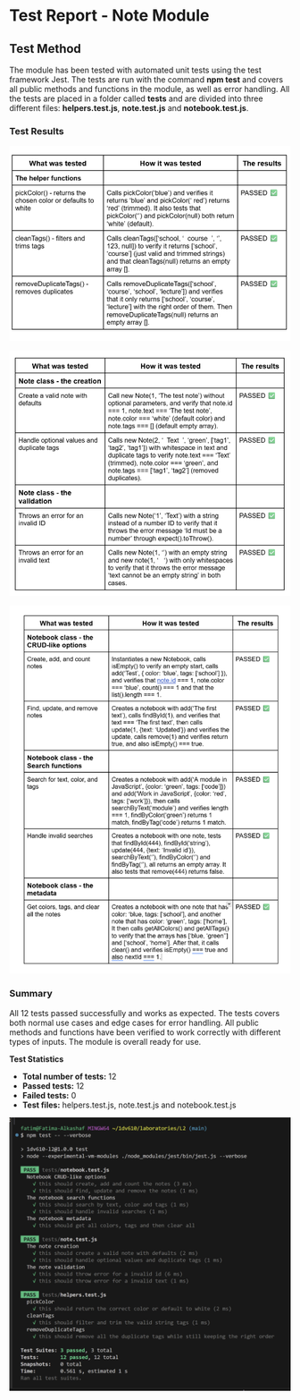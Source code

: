 # Test Report - Note Module

## Test Method
The module has been tested with automated unit tests using the test framework Jest.
The tests are run with the command **npm test** and covers all public methods and functions in the module, as well as error handling.
All the tests are placed in a folder called **tests** and are divided into three different files: **helpers.test.js**, **note.test.js** and **notebook.test.js**.

### Test Results

![Helpers Test Results](images/helperstest.png)

![Note Test Results](images/notetest.png)

![Notebook Test Results](images/notebooktest.png)

### Summary
All 12 tests passed successfully and works as expected.
The tests covers both normal use cases and edge cases for error handling.
All public methods and functions have been verified to work correctly with different types of inputs.
The module is overall ready for use.

**Test Statistics**
- **Total number of tests:** 12
- **Passed tests:** 12
- **Failed tests:** 0
- **Test files:** helpers.test.js, note.test.js and notebook.test.js

![Test Summary](images/tests.png)